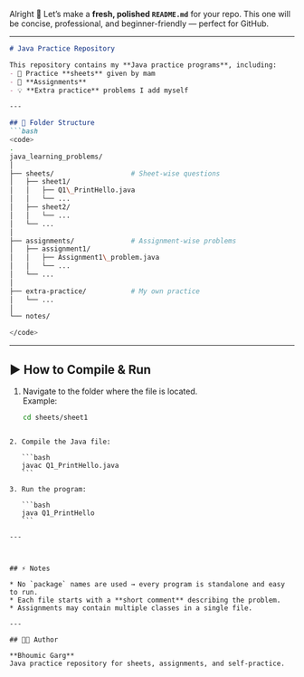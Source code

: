 Alright 🚀 Let’s make a **fresh, polished `README.md`** for your repo.
This one will be concise, professional, and beginner-friendly — perfect for GitHub.

---

```markdown
# Java Practice Repository

This repository contains my **Java practice programs**, including:
- 📘 Practice **sheets** given by mam  
- 📝 **Assignments**  
- 💡 **Extra practice** problems I add myself  

---

## 📂 Folder Structure
```bash
<code>
.
java_learning_problems/
│
├── sheets/                   # Sheet-wise questions
│   ├── sheet1/
│   │   ├── Q1\_PrintHello.java
│   │   └── ...
│   ├── sheet2/
│   │   └── ...
│   └── ...
│
├── assignments/              # Assignment-wise problems
│   ├── assignment1/
│   │   ├── Assignment1\_problem.java
│   │   └── ...
│   └── ...
│
├── extra-practice/           # My own practice
│   └── ...
│
└── notes/

</code>
```
---

## ▶️ How to Compile & Run

1. Navigate to the folder where the file is located.  
   Example:
   ```bash
   cd sheets/sheet1
````

2. Compile the Java file:

   ```bash
   javac Q1_PrintHello.java
   ```

3. Run the program:

   ```bash
   java Q1_PrintHello
   ```

---



## ⚡ Notes

* No `package` names are used → every program is standalone and easy to run.
* Each file starts with a **short comment** describing the problem.
* Assignments may contain multiple classes in a single file.

---

## 👨‍💻 Author

**Bhoumic Garg**
Java practice repository for sheets, assignments, and self-practice.

